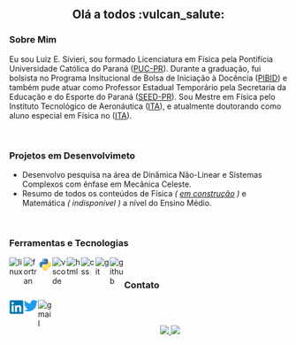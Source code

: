 
<h2 align="center"><b>Olá a todos :vulcan_salute:</b></h2>

<h3 align="left"><b> Sobre Mim </b></h3>

Eu sou Luiz E. Sivieri, sou formado Licenciatura em Física pela Pontifícia Universidade Católica do Paraná ([PUC-PR]). Durante a graduação, fui bolsista no Programa Insitucional de Bolsa de Iniciação à Docência ([PIBID]) e também pude atuar como Professor Estadual Temporário pela Secretaria da Educação e do Esporte do Paraná ([SEED-PR]). Sou Mestre em Física pelo Instituto Tecnológico de Aeronáutica ([ITA]), e atualmente doutorando como aluno especial em Física no ([ITA]). 

<br/>

### Projetos em Desenvolvimeto

* Desenvolvo pesquisa na área de Dinâmica Não-Linear e Sistemas Complexos com ênfase em Mecânica Celeste.
* Resumo de todos os conteúdos de Física _( [em construção] )_ e Matemática _( indisponível )_ a nível do Ensino Médio.
<br/>

### Ferramentas e Tecnologias

<img align="left" alt="linux" width="26px" src="https://upload.wikimedia.org/wikipedia/commons/8/86/TUX-G2-SVG.svg"/></img>
<img align="left" alt="fortran" width="26px" src="https://upload.wikimedia.org/wikipedia/commons/thumb/b/b8/Fortran_logo.svg/120px-Fortran_logo.svg.png" /></img>
<img align="left" alt="python" width="26px" src="https://raw.githubusercontent.com/devicons/devicon/master/icons/python/python-original.svg" /></img>
<img align="left" alt="vscode" width="26px" src="https://upload.wikimedia.org/wikipedia/commons/thumb/2/2d/Visual_Studio_Code_1.18_icon.svg/64px-Visual_Studio_Code_1.18_icon.svg.png" /></img>
<img align="left" alt="html" width="26px" src="https://cdn.jsdelivr.net/gh/devicons/devicon/icons/html5/html5-original-wordmark.svg"/></img>
<img align="left" alt="css" width="26px" src="https://cdn.jsdelivr.net/gh/devicons/devicon/icons/css3/css3-original-wordmark.svg"/></img>
<img align="left" alt="git" width="26px" src="https://cdn.jsdelivr.net/gh/devicons/devicon/icons/git/git-original.svg"/></img>
<img align="left" alt="github" width="26px" src="https://cdn.jsdelivr.net/gh/devicons/devicon/icons/github/github-original.svg"/></img>

<br />

### Contato

[<img align="left" alt="linkedin" width="26px" src="https://raw.githubusercontent.com/devicons/devicon/master/icons/linkedin/linkedin-original.svg" />][linkedin]
[<img align="left" alt="twitter" width="26px" src="https://raw.githubusercontent.com/devicons/devicon/master/icons/twitter/twitter-original.svg" />][twitter]
[<img align="left" alt="gmail" width="26px" src="https://upload.wikimedia.org/wikipedia/commons/7/7e/Gmail_icon_%282020%29.svg" />][gmail]

<br />

##
<p>
<div align="center">
    <a href="https://github.com/lesivieri">
    <img height="150em" src="https://github-readme-stats.vercel.app/api?username=lesivieri&show_icons=true&theme=github_dark&include_all_commits=true&count_private=true"/>
    <img height="150em" src="https://github-readme-stats.vercel.app/api/top-langs/?username=lesivieri&layout=compact&langs_count=7&theme=github_dark"/>
</div>
</p>


<!-- SITES -->
[website]: https://www.alura.com.br/
[instagram]: https://www.instagram.com/
[twitter]: https://twitter.com/LuizSivieri
[linkedin]: https://www.linkedin.com/in/luiz-eduardo-sivieri-371bab188/
[ITA]: https://www.pgfis.ita.br/pt/
[PUC-PR]: https://www.pucpr.br/cursos-graduacao/fisica/
[PIBID]: http://portal.mec.gov.br/pibid
[SEED-PR]: https://www.educacao.pr.gov.br/
[gmail]: mailto:lesivieri.dev@gmail.com

<!-- Projetos -->
[em construção]: https://lesivieri.github.io/fisem/teste3
